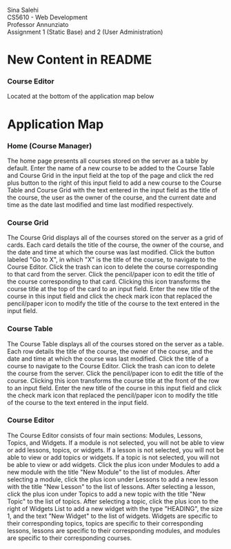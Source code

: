 Sina Salehi</br>
CS5610 - Web Development</br>
Professor Annunziato</br>
Assignment 1 (Static Base) and 2 (User Administration)

<h1>New Content in README</h1>

<h3>Course Editor</h3>

Located at the bottom of the application map below

<h1>Application Map</h1>

<h3>Home (Course Manager)</h3>

The home page presents all courses stored on the server as a table by default.
Enter the name of a new course to be added to the Course Table and Course Grid
in the input field at the top of the page and click the red plus button to the
right of this input field to add a new course to the Course Table and Course
Grid with the text entered in the input field as the title of the course, the user
as the owner of the course, and the current date and time as the date last modified
and time last modified respectively.

<h3>Course Grid</h3>

The Course Grid displays all of the courses stored on the server as a grid of
cards.  Each card details the title of the course, the owner of the course, and the
date and time at which the course was last modified.  Click the button labeled "Go
to X", in which "X" is the title of the course, to navigate to the Course Editor.
Click the trash can icon to delete the course corresponding to that card from the
server.  Click the pencil/paper icon to edit the title of the course corresponding
to that card.  Clicking this icon transforms the course title at the top of the card
to an input field.  Enter the new title of the course in this input field and click
the check mark icon that replaced the pencil/paper icon to modify the title of the
course to the text entered in the input field.

<h3>Course Table</h3>

The Course Table displays all of the courses stored on the server as a table.
Each row details the title of the course, the owner of the course, and the
date and time at which the course was last modified.  Click the title of a course
to navigate to the Course Editor.  Click the trash can icon to delete the course
from the server.  Click the pencil/paper icon to edit the title of the course.
Clicking this icon transforms the course title at the front of the row
to an input field.  Enter the new title of the course in this input field and click
the check mark icon that replaced the pencil/paper icon to modify the title of the
course to the text entered in the input field.

<h3>Course Editor</h3>

The Course Editor consists of four main sections: Modules, Lessons, Topics, and Widgets.
If a module is not selected, you will not be able to view or add lessons, topics, or widgets.
If a lesson is not selected, you will not be able to view or add topics or widgets.
If a topic is not selected, you will not be able to view or add widgets.
Click the plus icon under Modules to add a new module with the title "New Module"
to the list of modules.  After selecting a module, click the plus icon under Lessons
to add a new lesson with the title "New Lesson" to the list of lessons.  After selecting
a lesson, click the plus icon under Topics to add a new topic with the title "New
Topic" to the list of topics.  After selecting a topic, click the plus icon to the right of
Widgets List to add a new widget with the type "HEADING", the size 1, and the text "New Widget"
to the list of widgets.  Widgets are specific to their corresponding topics, topics are
specific to their corresponding lessons, lessons are specific to their corresponding modules,
and modules are specific to their corresponding courses.